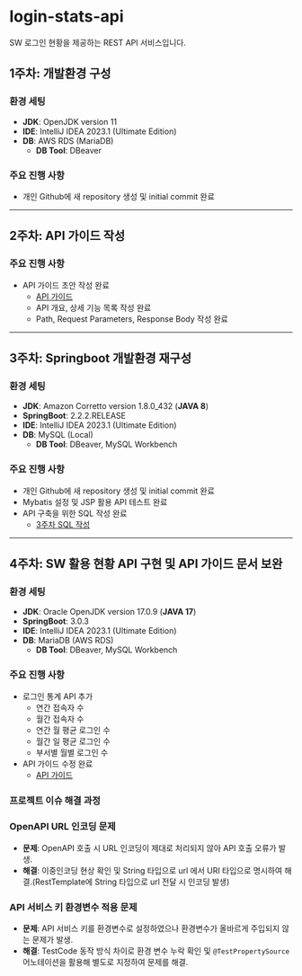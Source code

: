 # login-stats-api
SW 로그인 현황을 제공하는 REST API 서비스입니다.

## 1주차: 개발환경 구성  

### 환경 세팅  
- **JDK**: OpenJDK version 11  
- **IDE**: IntelliJ IDEA 2023.1 (Ultimate Edition)  
- **DB**: AWS RDS (MariaDB)  
  - **DB Tool**: DBeaver  

### 주요 진행 사항  
- 개인 Github에 새 repository 생성 및 initial commit 완료  

---

## 2주차: API 가이드 작성  

### 주요 진행 사항  
- API 가이드 초안 작성 완료  
  - [API 가이드](https://helix-dresser-0b7.notion.site/SW-API-15fcf67b16da8002a1abcf34758c690e?pvs=4)  
  - API 개요, 상세 기능 목록 작성 완료
  - Path, Request Parameters, Response Body 작성 완료
---
## 3주차: Springboot 개발환경 재구성  

### 환경 세팅  
- **JDK**: Amazon Corretto version 1.8.0_432 (**JAVA 8**)
- **SpringBoot**: 2.2.2.RELEASE
- **IDE**: IntelliJ IDEA 2023.1 (Ultimate Edition)  
- **DB**: MySQL (Local)  
  - **DB Tool**: DBeaver, MySQL Workbench

### 주요 진행 사항  
- 개인 Github에 새 repository 생성 및 initial commit 완료  
- Mybatis 설정 및 JSP 활용 API 테스트 완료
- API 구축을 위한 SQL 작성 완료
  - [3주차 SQL 작성](https://helix-dresser-0b7.notion.site/3-SQL-16fcf67b16da80e39c9df970349852d0?pvs=4)
---
## 4주차: SW 활용 현황 API 구현 및 API 가이드 문서 보완

### 환경 세팅  
- **JDK**: Oracle OpenJDK version 17.0.9 (**JAVA 17**)
- **SpringBoot**: 3.0.3
- **IDE**: IntelliJ IDEA 2023.1 (Ultimate Edition)  
- **DB**: MariaDB (AWS RDS)  
  - **DB Tool**: DBeaver, MySQL Workbench

### 주요 진행 사항  
- 로그인 통계 API 추가
  - 연간 접속자 수
  - 월간 접속자 수
  - 연간 월 평균 로그인 수
  - 월간 일 평균 로그인 수
  - 부서별 월별 로그인 수
- API 가이드 수정 완료
  - [API 가이드](https://helix-dresser-0b7.notion.site/SW-API-15fcf67b16da8002a1abcf34758c690e?pvs=4)

### 프로젝트 이슈 해결 과정

### OpenAPI URL 인코딩 문제
- **문제**: OpenAPI 호출 시 URL 인코딩이 제대로 처리되지 않아 API 호출 오류가 발생.
- **해결**: 이중인코딩 현상 확인 및 String 타입으로 url 에서 URI 타입으로 명시하여 해결.(RestTemplate에 String 타입으로 url 전달 시 인코딩 발생)

### API 서비스 키 환경변수 적용 문제
- **문제**: API 서비스 키를 환경변수로 설정하였으나 환경변수가 올바르게 주입되지 않는 문제가 발생.
- **해결**: TestCode 동작 방식 차이로 환경 변수 누락 확인 및 `@TestPropertySource` 어노테이션을 활용해 별도로 지정하여 문제를 해결.
